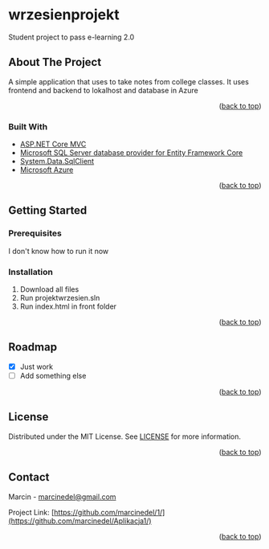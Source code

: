 # wrzesienprojekt
Student project to pass e-learning 2.0
<!-- ABOUT THE PROJECT -->
## About The Project
A simple application that uses to take notes from college classes. It uses frontend and backend to lokalhost and database in Azure
<p align="right">(<a href="#top">back to top</a>)</p>



### Built With



* [ASP.NET Core MVC](https://asp.net/)
* [Microsoft SQL Server database provider for Entity Framework Core](https://docs.microsoft.com/pl-pl/ef/core/)
* [System.Data.SqlClient](https://github.com/dotnet/corefx)
* [Microsoft Azure](https://azure.microsoft.com)


<p align="right">(<a href="#top">back to top</a>)</p>



<!-- GETTING STARTED -->
## Getting Started


### Prerequisites

I don't know how to run it now
  

### Installation

1. Download all files
2. Run projektwrzesien.sln
3. Run index.html in front folder
  

<p align="right">(<a href="#top">back to top</a>)</p>




<!-- ROADMAP -->
## Roadmap

- [x] Just work
- [ ] Add something else

<p align="right">(<a href="#top">back to top</a>)</p>



<!-- LICENSE -->
## License

Distributed under the MIT License. See [LICENSE](https://choosealicense.com/licenses/mit/) for more information.

<p align="right">(<a href="#top">back to top</a>)</p>



<!-- CONTACT -->
## Contact

Marcin - marcinedel@gmail.com

Project Link: [https://github.com/marcinedel/1/](https://github.com/marcinedel/Aplikacja1/)

<p align="right">(<a href="#top">back to top</a>)</p>

